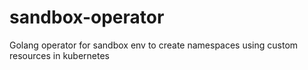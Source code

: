 # sandbox-operator
Golang operator for sandbox env to create namespaces using custom resources in kubernetes
